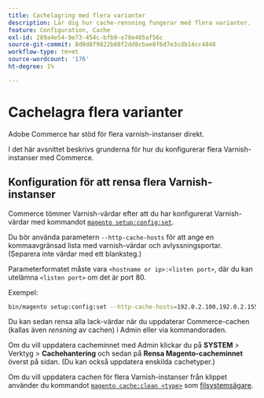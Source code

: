 ```yaml
---
title: Cachelagring med flera varianter
description: Lär dig hur cache-rensning fungerar med flera varianter.
feature: Configuration, Cache
exl-id: 289a4e54-9e73-454c-bfb9-e78e405af56c
source-git-commit: 8d0d8f9822b88f2dd8cbae8f6d7e3cdb14cc4848
workflow-type: tm+mt
source-wordcount: '176'
ht-degree: 1%

---
```


# Cachelagra flera varianter

Adobe Commerce har stöd för flera varnish-instanser direkt.

I det här avsnittet beskrivs grunderna för hur du konfigurerar flera Varnish-instanser med Commerce.

## Konfiguration för att rensa flera Varnish-instanser

Commerce tömmer Varnish-värdar efter att du har konfigurerat Varnish-värdar med kommandot [`magento setup:config:set`](../../installation/tutorials/deployment.md).

Du bör använda parametern `--http-cache-hosts` för att ange en kommaavgränsad lista med varnish-värdar och avlyssningsportar. (Separera inte värdar med ett blanksteg.)

Parameterformatet måste vara `<hostname or ip>:<listen port>`, där du kan utelämna `<listen port>` om det är port 80.

Exempel:

```bash
bin/magento setup:config:set --http-cache-hosts=192.0.2.100,192.0.2.155:8080
```

Du kan sedan rensa alla lack-värdar när du uppdaterar Commerce-cachen (kallas även _rensning_ av cachen) i Admin eller via kommandoraden.

Om du vill uppdatera cacheminnet med Admin klickar du på **SYSTEM** > Verktyg > **Cachehantering** och sedan på **Rensa Magento-cacheminnet** överst på sidan. (Du kan också uppdatera enskilda cachetyper.)

Om du vill uppdatera cachen för flera Varnish-instanser från klippet använder du kommandot [`magento cache:clean <type>`](../cli/manage-cache.md#clean-and-flush-cache-types) som [filsystemsägare](../../installation/prerequisites/file-system/overview.md).

